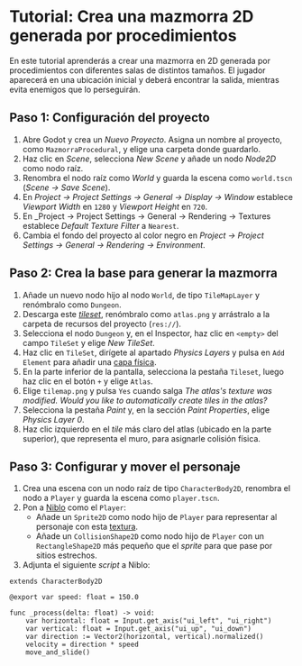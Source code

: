 # Tutorial: Crea una mazmorra 2D generada por procedimientos

En este tutorial aprenderás a crear una mazmorra en 2D generada por procedimientos con diferentes salas de distintos tamaños. El jugador aparecerá en una ubicación inicial y deberá encontrar la salida, mientras evita enemigos que lo perseguirán.

## Paso 1: Configuración del proyecto

1. Abre Godot y crea un _Nuevo Proyecto_. Asigna un nombre al proyecto, como `MazmorraProcedural`, y elige una carpeta donde guardarlo.
2. Haz clic en *Scene*, selecciona *New Scene* y añade un nodo *Node2D* como nodo raíz.
3. Renombra el nodo raíz como _World_ y guarda la escena como `world.tscn` (*Scene → Save Scene*).
4. En _Project → Project Settings → General → Display → Window_ establece _Viewport Width_ en `1280` y _Viewport Height_ en `720`.
5. En _Project → Project Settings → General → Rendering → Textures establece _Default Texture Filter_ a `Nearest`.
6. Cambia el fondo del proyecto al color negro en *Project → Project Settings → General → Rendering → Environment*.

## Paso 2: Crea la base para generar la mazmorra

1. Añade un nuevo nodo hijo al nodo `World`, de tipo `TileMapLayer` y renómbralo como `Dungeon`.
2. Descarga este [_tileset_][T01], renómbralo como `atlas.png` y arrástralo a la carpeta de recursos del proyecto (`res://`).
3. Selecciona el nodo `Dungeon` y, en el Inspector, haz clic en `<empty>` del campo `TileSet` y elige *New TileSet*.
4. Haz clic en `TileSet`, dirígete al apartado _Physics Layers_ y pulsa en `Add Element` para añadir una [capa física][T02].
5. En la parte inferior de la pantalla, selecciona la pestaña `Tileset`, luego haz clic en el botón `+` y elige `Atlas`.
6. Elige `tilemap.png` y pulsa `Yes` cuando salga _The atlas's texture was modified. Would you like to automatically create tiles in the atlas?_
7. Selecciona la pestaña _Paint_ y, en la sección _Paint Properties_, elige _Physics Layer 0_.
8. Haz clic izquierdo en el _tile_ más claro del atlas (ubicado en la parte superior), que representa el muro, para asignarle colisión física.

[T01]: https://milq.github.io/cursos/pria/src/godot/tutoriales/tutorial_generacion_procedimental_mazmorra_2d.png
[T02]: https://raw.githubusercontent.com/milq/milq.github.io/refs/heads/master/cursos/pria/src/godot/tutoriales/tutorial_crear_tilemap_1.png

## Paso 3: Configurar y mover el personaje

1. Crea una escena con un nodo raíz de tipo `CharacterBody2D`, renombra el nodo a `Player` y guarda la escena como `player.tscn`.
1. Pon a [Niblo](https://raw.githubusercontent.com/milq/milq.github.io/master/cursos/pria/src/godot/sprites/niblo.png) como el `Player`:
   - Añade un `Sprite2D` como nodo hijo de `Player` para representar al personaje con esta [textura](https://raw.githubusercontent.com/milq/milq.github.io/master/cursos/pria/src/godot/sprites/niblo.png).
   - Añade un `CollisionShape2D` como nodo hijo de `Player` con un `RectangleShape2D` más pequeño que el _sprite_ para que pase por sitios estrechos.
2. Adjunta el siguiente _script_ a Niblo:

```gdscript
extends CharacterBody2D

@export var speed: float = 150.0

func _process(delta: float) -> void:
    var horizontal: float = Input.get_axis("ui_left", "ui_right")
    var vertical: float = Input.get_axis("ui_up", "ui_down")
    var direction := Vector2(horizontal, vertical).normalized()
    velocity = direction * speed
    move_and_slide()
```

